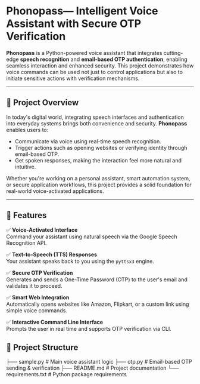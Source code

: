 # Phonopass— Intelligent Voice Assistant with Secure OTP Verification

**Phonopass** is a Python-powered voice assistant that integrates cutting-edge **speech recognition** and **email-based OTP authentication**, enabling seamless interaction and enhanced security. This project demonstrates how voice commands can be used not just to control applications but also to initiate sensitive actions with verification mechanisms.

---

## 🎯 Project Overview

In today's digital world, integrating speech interfaces and authentication into everyday systems brings both convenience and security. **Phonopass** enables users to:

- Communicate via voice using real-time speech recognition.
- Trigger actions such as opening websites or verifying identity through email-based OTP.
- Get spoken responses, making the interaction feel more natural and intuitive.

Whether you're working on a personal assistant, smart automation system, or secure application workflows, this project provides a solid foundation for real-world voice-activated applications.

---

## 🌟 Features

✅ **Voice-Activated Interface**  
Command your assistant using natural speech via the Google Speech Recognition API.

✅ **Text-to-Speech (TTS) Responses**  
Your assistant speaks back to you using the `pyttsx3` engine.

✅ **Secure OTP Verification**  
Generates and sends a One-Time Password (OTP) to the user's email and validates it to proceed.

✅ **Smart Web Integration**  
Automatically opens websites like Amazon, Flipkart, or a custom link using simple voice commands.

✅ **Interactive Command Line Interface**  
Prompts the user in real time and supports OTP verification via CLI.

## 📂 Project Structure

├── sample.py        # Main voice assistant logic
├── otp.py           # Email-based OTP sending & verification
├── README.md        # Project documentation
└── requirements.txt # Python package requirements

